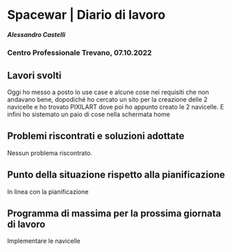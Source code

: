 # Spacewar | Diario di lavoro
##### Alessandro Castelli
### Centro Professionale Trevano, 07.10.2022

## Lavori svolti
Oggi ho messo a posto lo use case e alcune cose nei requisiti che non andavano bene, dopodiché
ho cercato un sito per la creazione delle 2 navicelle e ho trovato PIXILART dove poi ho appunto creato le 2 navicelle.
E infini ho sistemato un paio di cose nella schermata home


##  Problemi riscontrati e soluzioni adottate
Nessun problema riscontrato.

##  Punto della situazione rispetto alla pianificazione
In linea con la pianificazione

## Programma di massima per la prossima giornata di lavoro
Implementare le navicelle